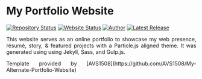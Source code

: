 # My Portfolio Website

[![Repository Status](https://img.shields.io/badge/Repository%20Status-Maintained-dark%20green.svg)](https://github.com/witjaksana/)
[![Website Status](https://img.shields.io/badge/Website%20Status-Online-green)](https://witjaksana.github.io)
[![Author](https://img.shields.io/badge/Author-Arief%20Wicaksana-blue.svg)](https://fr.linkedin.com/in/awicaksana/)
[![Latest Release](https://img.shields.io/badge/Latest%20Release-04%20February%202023-yellow.svg)](https://github.com/AVS1508/My-Alternate-Portfolio-Website/commit/master)

 <p align="justify">This website serves as an online portfolio to showcase my web presence, résumé, story, & featured projects with a Particle.js aligned theme. It was generated using using Jekyll, Sass, and Gulp.js.</p>

<p align="justify">Template provided by [AVS1508](https://github.com/AVS1508/My-Alternate-Portfolio-Website)</p>